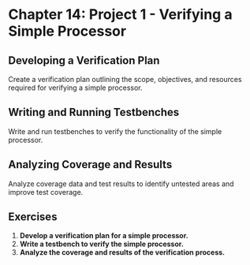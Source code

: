 # Chapter 14: Project 1 - Verifying a Simple Processor

## Developing a Verification Plan
Create a verification plan outlining the scope, objectives, and resources required for verifying a simple processor.

## Writing and Running Testbenches
Write and run testbenches to verify the functionality of the simple processor.

## Analyzing Coverage and Results
Analyze coverage data and test results to identify untested areas and improve test coverage.

## Exercises
1. **Develop a verification plan for a simple processor.**
2. **Write a testbench to verify the simple processor.**
3. **Analyze the coverage and results of the verification process.**
